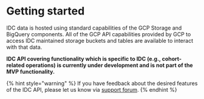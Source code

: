 # Getting started

IDC data is hosted using standard capabilities of the GCP Storage and BigQuery components. All of the GCP API capabilities provided by GCP to access IDC maintained storage buckets and tables are available to interact with that data.

**IDC API covering functionality which is specific to IDC \(e.g., cohort-related operations\) is currently under development and is not part of the MVP functionality.**

{% hint style="warning" %}
If you have feedback about the desired features of the IDC API, please let us know via [support forum](https://discourse.canceridc.dev).
{% endhint %}

